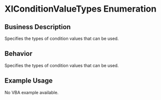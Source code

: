 # XlConditionValueTypes Enumeration

## Business Description
Specifies the types of condition values that can be used.

## Behavior
Specifies the types of condition values that can be used.

## Example Usage
No VBA example available.